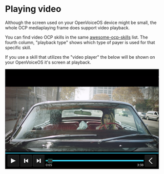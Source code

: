 # Playing video

Although the screen used on your OpenVoiceOS device might be small, the whole OCP mediaplaying frame does support video playback.

You can find video OCP skills in the same [awesome-ocp-skills](https://github.com/OpenVoiceOS/awesome-ocp-skills) list. The fourth column, "playback type" shows which type of payer is used for that specific skill.

If you use a skill that utilizes the "video player" the below will be shown on your OpenVoiceOS it's screen at playback.

![](https://raw.githubusercontent.com/OpenVoiceOS/ovos_assets/master/Images/Screenshot%20-%20Videoplayer.png)